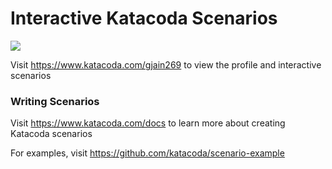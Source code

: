 # Interactive Katacoda Scenarios

[![](http://shields.katacoda.com/katacoda/gjain269/count.svg)](https://www.katacoda.com/gjain269 "Get your profile on Katacoda.com")

Visit https://www.katacoda.com/gjain269 to view the profile and interactive scenarios

### Writing Scenarios
Visit https://www.katacoda.com/docs to learn more about creating Katacoda scenarios

For examples, visit https://github.com/katacoda/scenario-example
